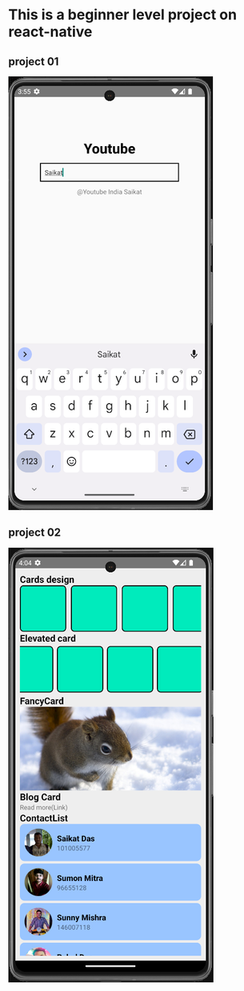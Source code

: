 # This is a beginner level project on react-native
## project 01
![project01](images/Screenshot%202023-12-03%20155536.png)

## project 02
![project02](images/Screenshot%202023-12-03%20160459.png)